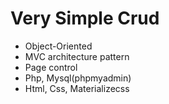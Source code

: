 # Very Simple Crud
*	Object-Oriented
*	MVC architecture pattern
*	Page control
*	Php, Mysql(phpmyadmin)
*	Html, Css, Materializecss